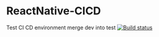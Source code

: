 # ReactNative-CICD
Test CI CD environment merge dev into test
[![Build status](https://build.appcenter.ms/v0.1/apps/494ca9e8-313f-4a64-80d5-ba666e41fc65/branches/dev/badge)](https://appcenter.ms)
 
 
